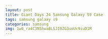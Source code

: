 ```yaml
---
layout: post
title: Giant Days 24 Samsung Galaxy S9 Case
tags: samsung galaxy s9
categories: samsung
img: 1w0_ra4C3NShwa8LSJI0ZG3uoUc9iuD1M
---
```


